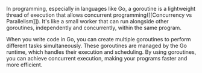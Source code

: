 In programming, especially in languages like Go, a goroutine is a lightweight thread of execution that allows concurrent programming([[Concurrency vs Parallelism]]). It's like a small worker that can run alongside other goroutines, independently and concurrently, within the same program.

When you write code in Go, you can create multiple goroutines to perform different tasks simultaneously. These goroutines are managed by the Go runtime, which handles their execution and scheduling. By using goroutines, you can achieve concurrent execution, making your programs faster and more efficient.